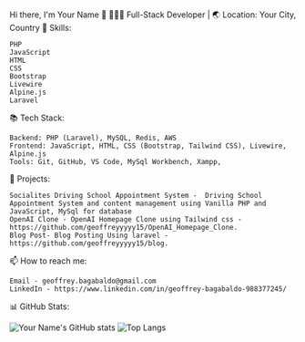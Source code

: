 Hi there, I'm Your Name 👋
👨🏻‍💻 Full-Stack Developer | 🌏 Location: Your City, Country
💼 Skills:

    PHP
    JavaScript
    HTML
    CSS
    Bootstrap
    Livewire
    Alpine.js
    Laravel

📚 Tech Stack:

    Backend: PHP (Laravel), MySQL, Redis, AWS
    Frontend: JavaScript, HTML, CSS (Bootstrap, Tailwind CSS), Livewire, Alpine.js
    Tools: Git, GitHub, VS Code, MySql Workbench, Xampp, 

🔭 Projects:

    Socialites Driving School Appointment System -  Driving School Appointment System and content management using Vanilla PHP and JavaScript, MySql for database
    OpenAI Clone - OpenAI Homepage Clone using Tailwind css - https://github.com/geoffreyyyyy15/OpenAI_Homepage_Clone.
    Blog Post- Blog Posting Using laravel - https://github.com/geoffreyyyyy15/blog.

📫 How to reach me:

    Email - geoffrey.bagabaldo@gmail.com
    LinkedIn - https://www.linkedin.com/in/geoffrey-bagabaldo-988377245/
    

📊 GitHub Stats:


<img src="https://github-readme-stats.vercel.app/api?username=geoffreyyyyy15&amp;show_icons=true&amp;theme=radical" alt="Your Name's GitHub stats">

<img src="https://github-readme-stats.vercel.app/api/top-langs/?username=geoffreyyyyy15&amp;layout=compact&amp;theme=radical" alt="Top Langs">